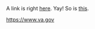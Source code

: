 A link is right [here](https://www.youtube.com/watch?v=dQw4w9WgXcQ).  Yay!  So is [this](https://va.gov/).

https://www.va.gov
